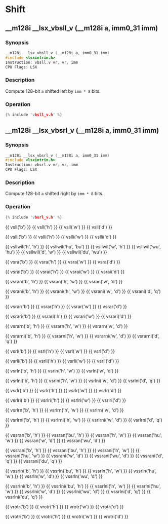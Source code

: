 # Shift

## __m128i __lsx_vbsll_v (__m128i a, imm0_31 imm)

### Synopsis

```c++
__m128i __lsx_vbsll_v (__m128i a, imm0_31 imm)
#include <lsxintrin.h>
Instruction: vbsll.v vr, vr, imm
CPU Flags: LSX
```

### Description

Compute 128-bit `a` shifted left by `imm * 8` bits.

### Operation

```c++
{% include 'vbsll_v.h' %}
```

## __m128i __lsx_vbsrl_v (__m128i a, imm0_31 imm)

### Synopsis

```c++
__m128i __lsx_vbsrl_v (__m128i a, imm0_31 imm)
#include <lsxintrin.h>
Instruction: vbsrl.v vr, vr, imm
CPU Flags: LSX
```

### Description

Compute 128-bit `a` shifted right by `imm * 8` bits.

### Operation

```c++
{% include 'vbsrl_v.h' %}
```

{{ vsll('b') }}
{{ vsll('h') }}
{{ vsll('w') }}
{{ vsll('d') }}

{{ vslli('b') }}
{{ vslli('h') }}
{{ vslli('w') }}
{{ vslli('d') }}

{{ vsllwil('h', 'b') }}
{{ vsllwil('hu', 'bu') }}
{{ vsllwil('w', 'h') }}
{{ vsllwil('wu', 'hu') }}
{{ vsllwil('d', 'w') }}
{{ vsllwil('du', 'wu') }}

{{ vsra('b') }}
{{ vsra('h') }}
{{ vsra('w') }}
{{ vsra('d') }}

{{ vsrai('b') }}
{{ vsrai('h') }}
{{ vsrai('w') }}
{{ vsrai('d') }}

{{ vsran('b', 'h') }}
{{ vsran('h', 'w') }}
{{ vsran('w', 'd') }}

{{ vsrani('b', 'h') }}
{{ vsrani('h', 'w') }}
{{ vsrani('w', 'd') }}
{{ vsrani('d', 'q') }}

{{ vsrar('b') }}
{{ vsrar('h') }}
{{ vsrar('w') }}
{{ vsrar('d') }}

{{ vsrari('b') }}
{{ vsrari('h') }}
{{ vsrari('w') }}
{{ vsrari('d') }}

{{ vsrarn('b', 'h') }}
{{ vsrarn('h', 'w') }}
{{ vsrarn('w', 'd') }}

{{ vsrarni('b', 'h') }}
{{ vsrarni('h', 'w') }}
{{ vsrarni('w', 'd') }}
{{ vsrarni('d', 'q') }}

{{ vsrl('b') }}
{{ vsrl('h') }}
{{ vsrl('w') }}
{{ vsrl('d') }}

{{ vsrli('b') }}
{{ vsrli('h') }}
{{ vsrli('w') }}
{{ vsrli('d') }}

{{ vsrln('b', 'h') }}
{{ vsrln('h', 'w') }}
{{ vsrln('w', 'd') }}

{{ vsrlni('b', 'h') }}
{{ vsrlni('h', 'w') }}
{{ vsrlni('w', 'd') }}
{{ vsrlni('d', 'q') }}

{{ vsrlr('b') }}
{{ vsrlr('h') }}
{{ vsrlr('w') }}
{{ vsrlr('d') }}

{{ vsrlri('b') }}
{{ vsrlri('h') }}
{{ vsrlri('w') }}
{{ vsrlri('d') }}

{{ vsrlrn('b', 'h') }}
{{ vsrlrn('h', 'w') }}
{{ vsrlrn('w', 'd') }}

{{ vsrlrni('b', 'h') }}
{{ vsrlrni('h', 'w') }}
{{ vsrlrni('w', 'd') }}
{{ vsrlrni('d', 'q') }}

{{ vssran('b', 'h') }}
{{ vssran('bu', 'h') }}
{{ vssran('h', 'w') }}
{{ vssran('hu', 'w') }}
{{ vssran('w', 'd') }}
{{ vssran('wu', 'd') }}

{{ vssrani('b', 'h') }}
{{ vssrani('bu', 'h') }}
{{ vssrani('h', 'w') }}
{{ vssrani('hu', 'w') }}
{{ vssrani('w', 'd') }}
{{ vssrani('wu', 'd') }}
{{ vssrani('d', 'q') }}
{{ vssrani('du', 'q') }}

{{ vssrln('b', 'h') }}
{{ vssrln('bu', 'h') }}
{{ vssrln('h', 'w') }}
{{ vssrln('hu', 'w') }}
{{ vssrln('w', 'd') }}
{{ vssrln('wu', 'd') }}

{{ vssrlni('b', 'h') }}
{{ vssrlni('bu', 'h') }}
{{ vssrlni('h', 'w') }}
{{ vssrlni('hu', 'w') }}
{{ vssrlni('w', 'd') }}
{{ vssrlni('wu', 'd') }}
{{ vssrlni('d', 'q') }}
{{ vssrlni('du', 'q') }}

{{ vrotr('b') }}
{{ vrotr('h') }}
{{ vrotr('w') }}
{{ vrotr('d') }}

{{ vrotri('b') }}
{{ vrotri('h') }}
{{ vrotri('w') }}
{{ vrotri('d') }}
